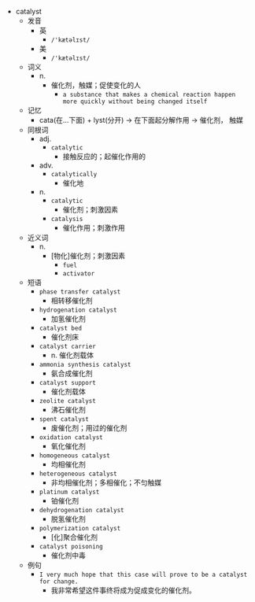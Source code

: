 - catalyst
  - 发音
    - 英
      - `/'kætəlɪst/`
    - 美
      - `/'kætəlɪst/`
  - 词义
    - n.
      - 催化剂，触媒；促使变化的人
        - `a substance that makes a chemical reaction happen more quickly without being changed itself`
  - 记忆
    - cata(在…下面) + lyst(分开) → 在下面起分解作用 → 催化剂， 触媒
  - 同根词
    - adj.
      - `catalytic`
        - 接触反应的；起催化作用的
    - adv.
      - `catalytically`
        - 催化地
    - n.
      - `catalytic`
        - 催化剂；刺激因素
      - `catalysis`
        - 催化作用；刺激作用
  - 近义词
    - n.
      - [物化]催化剂；刺激因素
        - `fuel`
        - `activator`
  - 短语
    - `phase transfer catalyst`
      - 相转移催化剂 
    - `hydrogenation catalyst`
      - 加氢催化剂 
    - `catalyst bed`
      - 催化剂床 
    - `catalyst carrier`
      - n. 催化剂载体 
    - `ammonia synthesis catalyst`
      - 氨合成催化剂 
    - `catalyst support`
      - 催化剂载体 
    - `zeolite catalyst`
      - 沸石催化剂 
    - `spent catalyst`
      - 废催化剂；用过的催化剂 
    - `oxidation catalyst`
      - 氧化催化剂 
    - `homogeneous catalyst`
      - 均相催化剂 
    - `heterogeneous catalyst`
      - 非均相催化剂；多相催化；不匀触媒 
    - `platinum catalyst`
      - 铂催化剂 
    - `dehydrogenation catalyst`
      - 脱氢催化剂 
    - `polymerization catalyst`
      - [化]聚合催化剂 
    - `catalyst poisoning`
      - 催化剂中毒 
  - 例句
    - `I very much hope that this case will prove to be a catalyst for change.`
      - 我非常希望这件事终将成为促成变化的催化剂。

